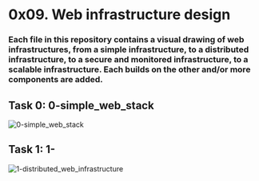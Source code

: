 # 0x09. Web infrastructure design



### Each file in this repository contains a visual drawing of web infrastructures, from a simple infrastructure, to a distributed infrastructure, to a secure and monitored infrastructure, to a scalable infrastructure. Each builds on the other and/or more components are added.

## Task 0: 0-simple_web_stack

![0-simple_web_stack](https://user-images.githubusercontent.com/98347450/179424978-1b9fab55-3905-4acb-a297-749c5de637cd.png)

## Task 1: 1-

![1-distributed_web_infrastructure](https://user-images.githubusercontent.com/98347450/179435416-26a15b95-13f7-4a22-8e2b-625e70773685.png)
